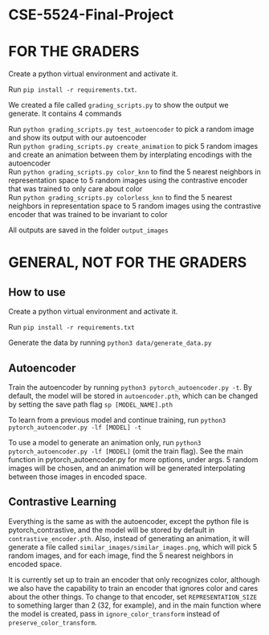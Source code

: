 # CSE-5524-Final-Project

# FOR THE GRADERS

Create a python virtual environment and activate it. 

Run `pip install -r requirements.txt`.  

We created a file called `grading_scripts.py` to show the output we generate. It contains 4 commands

Run `python grading_scripts.py test_autoencoder` to pick a random image and show its output with our autoencoder  
Run `python grading_scripts.py create_animation` to pick 5 random images and create an animation between them by interplating encodings with the autoencoder  
Run `python grading_scripts.py color_knn` to find the 5 nearest neighbors in representation space to 5 random images using the contrastive encoder that was trained to only care about color  
Run `python grading_scripts.py colorless_knn` to find the 5 nearest neighbors in representation space to 5 random images using the contrastive encoder that was trained to be invariant to color  

All outputs are saved in the folder `output_images`


# GENERAL, NOT FOR THE GRADERS

## How to use
Create a python virtual environment and activate it.  

Run `pip install -r requirements.txt`  

Generate the data by running `python3 data/generate_data.py`  

## Autoencoder

Train the autoencoder by running `python3 pytorch_autoencoder.py -t`. By default, the model will be stored in `autoencoder.pth`, which can be changed by setting the save path flag `sp [MODEL_NAME].pth`

To learn from a previous model and continue training, run `python3 pytorch_autoencoder.py -lf [MODEL] -t`

To use a model to generate an animation only, run `python3 pytorch_autoencoder.py -lf [MODEL]` (omit the train flag). See the main function in pytorch_autoencoder.py for more options, under args.  5 random images will be chosen, and an animation will be generated interpolating between those images in encoded space.


## Contrastive Learning

Everything is the same as with the autoencoder, except the python file is pytorch_contrastive, and the model will be stored by default in `contrastive_encoder.pth`.  Also, instead of generating an animation, it will generate a file called `similar_images/similar_images.png`, which will pick 5 random images, and for each image, find the 5 nearest neighbors in encoded space.

It is currently set up to train an encoder that only recognizes color, although we also have the capability to train an encoder that ignores color and cares about the other things. To change to that encoder, set `REPRESENTATION_SIZE` to something larger than 2 (32, for example), and in the main function where the model is created, pass in `ignore_color_transform` instead of `preserve_color_transform`.
